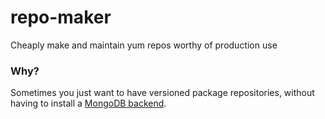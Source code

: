 # repo-maker
Cheaply make and maintain yum repos worthy of production use

### Why?
Sometimes you just want to have versioned package repositories, without having to install a [MongoDB backend](http://www.pulpproject.org). 